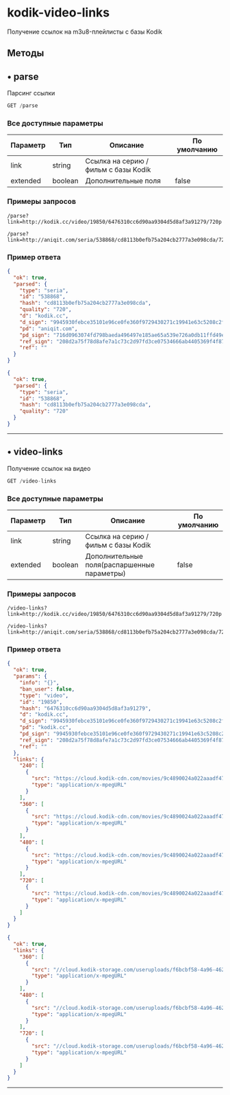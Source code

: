# kodik-video-links
Получение ссылок на m3u8-плейлисты с базы Kodik 

## Методы

## • parse
Парсинг ссылки
```js
GET /parse
```

### Все доступные параметры
Параметр | Тип | Описание | По умолчанию
-- | -- | -- | --
link | string | Ссылка на серию / фильм с базы Kodik |
extended | boolean | Дополнительные поля | false

### Примеры запросов
```
/parse?link=http://kodik.cc/video/19850/6476310cc6d90aa9304d5d8af3a91279/720p
```
```
/parse?link=http://aniqit.com/seria/538868/cd8113b0efb75a204cb2777a3e098cda/720p&extended
```

### Пример ответа
```json
{
  "ok": true,
  "parsed": {
    "type": "seria",
    "id": "538868",
    "hash": "cd8113b0efb75a204cb2777a3e098cda",
    "quality": "720",
    "d": "kodik.cc",
    "d_sign": "9945930febce35101e96ce0fe360f9729430271c19941e63c5208c2f342e10ed",
    "pd": "aniqit.com",
    "pd_sign": "716d0963074fd798baeda496497e185ae65a539e726a0db11ffd49e615aab73b",
    "ref_sign": "208d2a75f78d8afe7a1c73c2d97fd3ce07534666ab4405369f4f8705a9741144",
    "ref": ""
  }
}
```
```json
{
  "ok": true,
  "parsed": {
    "type": "seria",
    "id": "538868",
    "hash": "cd8113b0efb75a204cb2777a3e098cda",
    "quality": "720"
  }
}
```
***

## • video-links
Получение ссылок на видео
```js
GET /video-links
```

### Все доступные параметры
Параметр | Тип | Описание | По умолчанию
-- | -- | -- | --
link | string | Ссылка на серию / фильм с базы Kodik |
extended | boolean | Дополнительные поля(распаршенные параметры) | false

### Примеры запросов
```
/video-links?link=http://kodik.cc/video/19850/6476310cc6d90aa9304d5d8af3a91279/720p
```
```
/video-links?link=http://aniqit.com/seria/538868/cd8113b0efb75a204cb2777a3e098cda/720p&extended
```

### Пример ответа
```json
{
  "ok": true,
  "params": {
    "info": "{}",
    "ban_user": false,
    "type": "video",
    "id": "19850",
    "hash": "6476310cc6d90aa9304d5d8af3a91279",
    "d": "kodik.cc",
    "d_sign": "9945930febce35101e96ce0fe360f9729430271c19941e63c5208c2f342e10ed",
    "pd": "kodik.cc",
    "pd_sign": "9945930febce35101e96ce0fe360f9729430271c19941e63c5208c2f342e10ed",
    "ref_sign": "208d2a75f78d8afe7a1c73c2d97fd3ce07534666ab4405369f4f8705a9741144",
    "ref": ""
  },
  "links": {
    "240": [
      {
        "src": "https://cloud.kodik-cdn.com/movies/9c4890024a022aaadf47422d5d0dbb75a3c27eeb/b082153774c1ee9cad716ff7f313652a:2022020610/240.mp4:hls:manifest.m3u8",
        "type": "application/x-mpegURL"
      }
    ],
    "360": [
      {
        "src": "https://cloud.kodik-cdn.com/movies/9c4890024a022aaadf47422d5d0dbb75a3c27eeb/b082153774c1ee9cad716ff7f313652a:2022020610/360.mp4:hls:manifest.m3u8",
        "type": "application/x-mpegURL"
      }
    ],
    "480": [
      {
        "src": "https://cloud.kodik-cdn.com/movies/9c4890024a022aaadf47422d5d0dbb75a3c27eeb/b082153774c1ee9cad716ff7f313652a:2022020610/480.mp4:hls:manifest.m3u8",
        "type": "application/x-mpegURL"
      }
    ],
    "720": [
      {
        "src": "https://cloud.kodik-cdn.com/movies/9c4890024a022aaadf47422d5d0dbb75a3c27eeb/b082153774c1ee9cad716ff7f313652a:2022020610/720.mp4:hls:manifest.m3u8",
        "type": "application/x-mpegURL"
      }
    ]
  }
}
```
```json
{
  "ok": true,
  "links": {
    "360": [
      {
        "src": "//cloud.kodik-storage.com/useruploads/f6bcbf58-4a96-462d-b013-1e6c2fbb0bf7/ede72c81a02c8c52f0d17c32ffafe3a5:2022020610/360.mp4:hls:manifest.m3u8",
        "type": "application/x-mpegURL"
      }
    ],
    "480": [
      {
        "src": "//cloud.kodik-storage.com/useruploads/f6bcbf58-4a96-462d-b013-1e6c2fbb0bf7/ede72c81a02c8c52f0d17c32ffafe3a5:2022020610/480.mp4:hls:manifest.m3u8",
        "type": "application/x-mpegURL"
      }
    ],
    "720": [
      {
        "src": "//cloud.kodik-storage.com/useruploads/f6bcbf58-4a96-462d-b013-1e6c2fbb0bf7/ede72c81a02c8c52f0d17c32ffafe3a5:2022020610/720.mp4:hls:manifest.m3u8",
        "type": "application/x-mpegURL"
      }
    ]
  }
}
```
***
